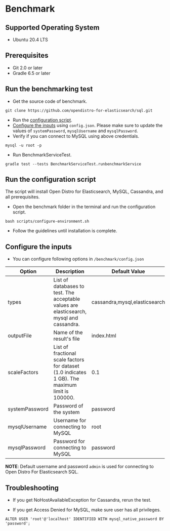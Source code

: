 # Benchmark

## Supported Operating System

* Ubuntu 20.4 LTS

## Prerequisites

* Git 2.0 or later
* Gradle 6.5 or later

## Run the benchmarking test

* Get the source code of benchmark.
```
git clone https://github.com/opendistro-for-elasticsearch/sql.git
```
* Run the [configuration script](#running-the-configuration-script).
* [Configure the inputs](#configuring-the-inputs) using `config.json`. Please make sure to update the values of `systemPassword`, `mysqlUsername` and `mysqlPassword`.
* Verify if you can connect to MySQL using above credentials.
```
mysql -u root -p 
```
* Run BenchmarkServiceTest.
```
gradle test --tests BenchmarkServiceTest.runbenchmarkService
```

## Run the configuration script

The script will install Open Distro for Elasticsearch, MySQL, Cassandra, and all prerequisites.

* Open the benchmark folder in the terminal and run the configuration script.

```
bash scripts/configure-environment.sh
```

* Follow the guidelines until installation is complete. 

## Configure the inputs

* You can configure following options in `/benchmark/config.json`

| Option | Description | Default Value |
| --- | --- | --- |
| types | List of databases to test. The acceptable values are elasticsearch, mysql and cassandra. | cassandra,mysql,elasticsearch|
| outputFile | Name of the result's file | index.html |
| scaleFactors | List of fractional scale factors for dataset (1.0 indicates 1 GB). The maximum limit is 100000. | 0.1 |
| systemPassword | Password of the system | password |
| mysqlUsername | Username for connecting to MySQL | root|
| mysqlPassword | Password for connecting to MySQL | password |

**NOTE**: Default username and password `admin` is used for connecting to Open Distro For Elasticsearch SQL.

## Troubleshooting

* If you get NoHostAvailableException for Cassandra, rerun the test.

* If you get Access Denied for MySQL, make sure user has all privileges.

`ALTER USER 'root'@'localhost' IDENTIFIED WITH mysql_native_password BY 'password';`